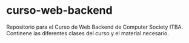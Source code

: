 # curso-web-backend
Repositorio para el Curso de Web Backend de Computer Society ITBA. Continene las diferentes clases del curso y el material necesario.
